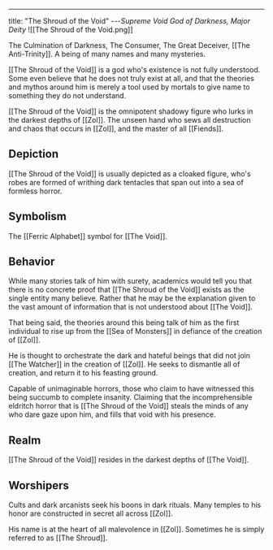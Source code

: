 ---
title: "The Shroud of the Void"
---*Supreme Void God of Darkness, Major Deity*
![[The Shroud of the Void.png]]

The Culmination of Darkness, The Consumer, The Great Deceiver, [[The Anti-Trinity]]. A being of many names and many mysteries.

[[The Shroud of the Void]] is a god who's existence is not fully understood. Some even believe that he does not truly exist at all, and that the theories and mythos around him is merely a tool used by mortals to give name to something they do not understand.

[[The Shroud of the Void]] is the omnipotent shadowy figure who lurks in the darkest depths of [[Zol]]. The unseen hand who sews all destruction and chaos that occurs in [[Zol]], and the master of all [[Fiends]].

## Depiction
[[The Shroud of the Void]] is usually depicted as a cloaked figure, who's robes are formed of writhing dark tentacles that span out into a sea of formless horror.

## Symbolism
The [[Ferric Alphabet]] symbol for [[The Void]].

## Behavior
While many stories talk of him with surety, academics would tell you that there is no concrete proof that [[The Shroud of the Void]] exists as the single entity many believe. Rather that he may be the explanation given to the vast amount of information that is not understood about [[The Void]].

That being said, the theories around this being talk of him as the first individual to rise up from the [[Sea of Monsters]] in defiance of the creation of [[Zol]].

He is thought to orchestrate the dark and hateful beings that did not join [[The Watcher]] in the creation of [[Zol]]. He seeks to dismantle all of creation, and return it to his feasting ground.

Capable of unimaginable horrors, those who claim to have witnessed this being succumb to complete insanity. Claiming that the incomprehensible eldritch horror that is [[The Shroud of the Void]] steals the minds of any who dare gaze upon him, and fills that void with his presence.

## Realm
[[The Shroud of the Void]] resides in the darkest depths of [[The Void]].

## Worshipers
Cults and dark arcanists seek his boons in dark rituals. Many temples to his honor are constructed in secret all across [[Zol]].

His name is at the heart of all malevolence in [[Zol]]. Sometimes he is simply referred to as [[The Shroud]].